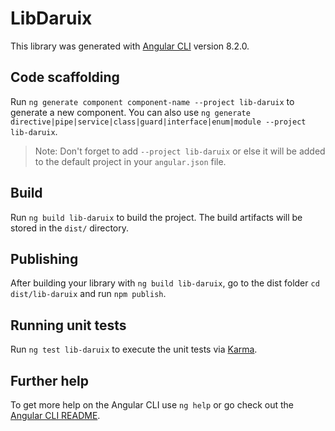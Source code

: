 # LibDaruix

This library was generated with [Angular CLI](https://github.com/angular/angular-cli) version 8.2.0.

## Code scaffolding

Run `ng generate component component-name --project lib-daruix` to generate a new component. You can also use `ng generate directive|pipe|service|class|guard|interface|enum|module --project lib-daruix`.
> Note: Don't forget to add `--project lib-daruix` or else it will be added to the default project in your `angular.json` file. 

## Build

Run `ng build lib-daruix` to build the project. The build artifacts will be stored in the `dist/` directory.

## Publishing

After building your library with `ng build lib-daruix`, go to the dist folder `cd dist/lib-daruix` and run `npm publish`.

## Running unit tests

Run `ng test lib-daruix` to execute the unit tests via [Karma](https://karma-runner.github.io).

## Further help

To get more help on the Angular CLI use `ng help` or go check out the [Angular CLI README](https://github.com/angular/angular-cli/blob/master/README.md).
